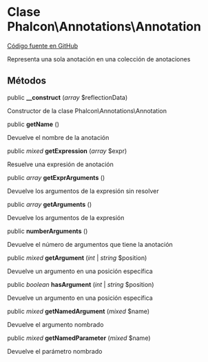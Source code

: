 # Clase **Phalcon\\Annotations\\Annotation**

<a href="https://github.com/phalcon/cphalcon/blob/master/phalcon/annotations/annotation.zep" class="btn btn-default btn-sm">Código fuente en GitHub</a>

Representa una sola anotación en una colección de anotaciones

## Métodos

public **__construct** (*array* $reflectionData)

Constructor de la clase Phalcon\\Annotations\\Annotation

public **getName** ()

Devuelve el nombre de la anotación

public *mixed* **getExpression** (*array* $expr)

Resuelve una expresión de anotación

public *array* **getExprArguments** ()

Devuelve los argumentos de la expresión sin resolver

public *array* **getArguments** ()

Devuelve los argumentos de la expresión

public **numberArguments** ()

Devuelve el número de argumentos que tiene la anotación

public *mixed* **getArgument** (*int* | *string* $position)

Devuelve un argumento en una posición específica

public *boolean* **hasArgument** (*int* | *string* $position)

Devuelve un argumento en una posición específica

public *mixed* **getNamedArgument** (*mixed* $name)

Devuelve el argumento nombrado

public *mixed* **getNamedParameter** (*mixed* $name)

Devuelve el parámetro nombrado